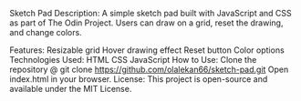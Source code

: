 Sketch Pad
Description:
A simple sketch pad built with JavaScript and CSS as part of The Odin Project. Users can draw on a grid, reset the drawing, and change colors.

Features:
Resizable grid
Hover drawing effect
Reset button
Color options
Technologies Used:
HTML
CSS
JavaScript
How to Use:
Clone the repository @ git clone https://github.com/olalekan66/sketch-pad.git
Open index.html in your browser.
License:
This project is open-source and available under the MIT License.
